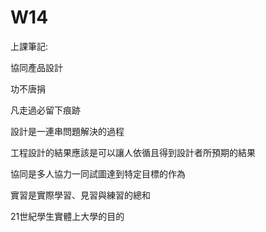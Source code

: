 # W14

上課筆記:

協同產品設計

功不唐捐

凡走過必留下痕跡

設計是一連串問題解決的過程

工程設計的結果應該是可以讓人依循且得到設計者所預期的結果

協同是多人協力一同試圖達到特定目標的作為

實習是實際學習、見習與練習的總和

21世紀學生實體上大學的目的

